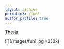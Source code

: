 ```yaml
---
layout: archive
permalink: /fun/
author_profile: true
---
```


<a href="https://books.ipskampprinting.nl/thesis/557454-seijdel/" class="fbp-embed" data-fbp-thumbnail="https://books.ipskampprinting.nl/thesis/557454-seijdel/files/assets/cover300.jpg?uni=84890d9f314c24beb2b8aef10ef7b6b5" data-fbp-lightbox="yes" data-fbp-width="640px" data-fbp-height="480px" data-fbp-method="site" data-fbp-version="4.2.19" style="max-width: 100%">Thesis</a><script async defer src="https://books.ipskampprinting.nl/thesis/557454-seijdel/files/html/static/embed.js?uni=84890d9f314c24beb2b8aef10ef7b6b5"></script>


![](/images/fun1.jpg =250x)
